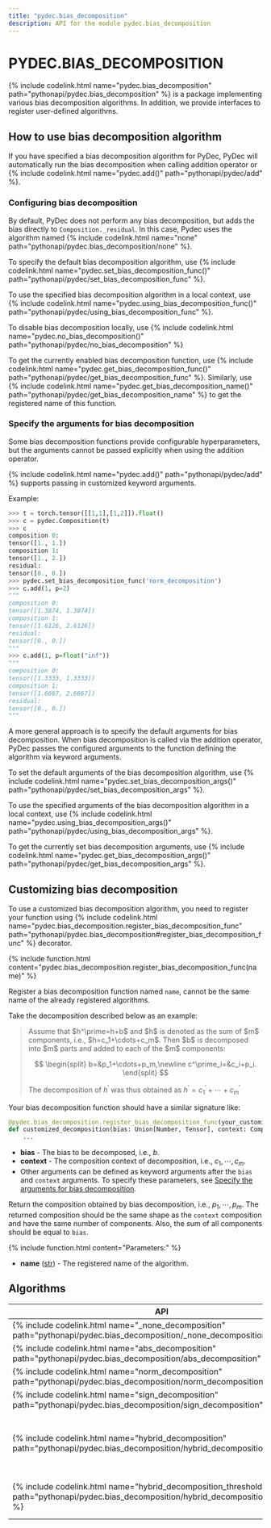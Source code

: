 ```yaml
---
title: "pydec.bias_decomposition"
description: API for the module pydec.bias_decomposition
---
```


# PYDEC.BIAS_DECOMPOSITION

{% include codelink.html name="pydec.bias_decomposition" path="pythonapi/pydec.bias_decomposition" %} is a package implementing various bias decomposition algorithms. In addition, we provide interfaces to register user-defined algorithms.

## How to use bias decomposition algorithm

If you have specified a bias decomposition algorithm for PyDec, PyDec will automatically run the bias decomposition when calling addition operator or {% include codelink.html name="pydec.add()" path="pythonapi/pydec/add" %}.


### Configuring bias decomposition

By default, PyDec does not perform any bias decomposition, but adds the bias directly to `Composition._residual`. In this case, Pydec uses the algorithm named {% include codelink.html name="none" path="pythonapi/pydec.bias_decomposition/none" %}.

To specify the default bias decomposition algorithm, use {% include codelink.html name="pydec.set_bias_decomposition_func()" path="pythonapi/pydec/set_bias_decomposition_func" %}.

To use the specified bias decomposition algorithm in a local context, use {% include codelink.html name="pydec.using_bias_decomposition_func()" path="pythonapi/pydec/using_bias_decomposition_func" %}.

To disable bias decomposition locally, use {% include codelink.html name="pydec.no_bias_decomposition()" path="pythonapi/pydec/no_bias_decomposition" %}

To get the currently enabled bias decomposition function, use {% include codelink.html name="pydec.get_bias_decomposition_func()" path="pythonapi/pydec/get_bias_decomposition_func" %}.
Similarly, use {% include codelink.html name="pydec.get_bias_decomposition_name()" path="pythonapi/pydec/get_bias_decomposition_name" %} to get the registered name of this function.

### Specify the arguments for bias decomposition

Some bias decomposition functions provide configurable hyperparameters, but the arguments cannot be passed explicitly when using the addition operator.

{% include codelink.html name="pydec.add()" path="pythonapi/pydec/add" %} supports passing in customized keyword arguments.

Example:
```python
>>> t = torch.tensor([[1,1],[1,2]]).float() 
>>> c = pydec.Composition(t)
>>> c
composition 0:
tensor([1., 1.])
composition 1:
tensor([1., 2.])
residual:
tensor([0., 0.])
>>> pydec.set_bias_decomposition_func('norm_decomposition')
>>> c.add(1, p=2)
"""
composition 0:
tensor([1.3874, 1.3874])
composition 1:
tensor([1.6126, 2.6126])
residual:
tensor([0., 0.])
"""
>>> c.add(1, p=float("inf"))
"""
composition 0:
tensor([1.3333, 1.3333])
composition 1:
tensor([1.6667, 2.6667])
residual:
tensor([0., 0.])
"""
```

A more general approach is to specify the default arguments for bias decomposition. When bias decomposition is called via the addition operator, PyDec passes the configured arguments to the function defining the algorithm via keyword arguments.

To set the default arguments of the bias decomposition algorithm, use {% include codelink.html name="pydec.set_bias_decomposition_args()" path="pythonapi/pydec/set_bias_decomposition_args" %}.

To use the specified arguments of the bias decomposition algorithm in a local context, use {% include codelink.html name="pydec.using_bias_decomposition_args()" path="pythonapi/pydec/using_bias_decomposition_args" %}.

To get the currently set bias decomposition arguments, use {% include codelink.html name="pydec.get_bias_decomposition_args()" path="pythonapi/pydec/get_bias_decomposition_args" %}.

## Customizing bias decomposition

To use a customized bias decomposition algorithm, you need to register your function using {% include codelink.html name="pydec.bias_decomposition.register_bias_decomposition_func" path="pythonapi/pydec.bias_decomposition#register_bias_decomposition_func" %} decorator.

{% include function.html content="pydec.bias_decomposition.register_bias_decomposition_func(name)" %}

Register a bias decomposition function named `name`, cannot be the same name of the already registered algorithms.

Take the decomposition described below as an example:

<blockquote>
Assume that $h^\prime=h+b$ and $h$ is denoted as the sum of $m$ components, i.e., $h=c_1+\cdots+c_m$. Then $b$ is decomposed into $m$ parts and added to each of the $m$ components:

$$
\begin{split}
b=&p_1+\cdots+p_m,\newline
c^\prime_i=&c_i+p_i.
\end{split}
$$

The decomposition of $h^\prime$ was thus obtained as $h^\prime=c^\prime_1+\cdots+c^\prime_m$
</blockquote>

Your bias decomposition function should have a similar signature like:
```python
@pydec.bias_decomposition.register_bias_decomposition_func(your_customized_name)
def customized_decomposition(bias: Union[Number, Tensor], context: Composition) -> Composition:
    ...
```

* **bias** - The bias to be decomposed, i.e., $b$.
* **context** - The composition context of decomposition, i.e., $c_1,\cdots,c_m$.
* Other arguments can be defined as keyword arguments after the `bias` and `context` arguments. To specify these parameters, see [Specify the arguments for bias decomposition](#specify-the-arguments-for-bias-decomposition).

Return the composition obtained by bias decomposition, i.e., $p_1,\cdots,p_m$. The returned composition should be the same shape as the `context` composition and have the same number of components. Also, the sum of all components should be equal to `bias`.

{% include function.html content="Parameters:" %}

* **name** ([str](https://docs.python.org/3/library/stdtypes.html#str)) - The registered name of the algorithm.


## Algorithms

| API                                                                                                                                        | Registered Name                  | Description                                                                                                                                                                                                                                                                                                   |
| ------------------------------------------------------------------------------------------------------------------------------------------ | -------------------------------- | ------------------------------------------------------------------------------------------------------------------------------------------------------------------------------------------------------------------------------------------------------------------------------------------------------------- |
| {% include codelink.html name="_none_decomposition" path="pythonapi/pydec.bias_decomposition/_none_decomposition" %}                       | *none*                           | No decomposition is performed on `bias`.                                                                                                                                                                                                                                                                      |
| {% include codelink.html name="abs_decomposition" path="pythonapi/pydec.bias_decomposition/abs_decomposition" %}                           | *abs_decomposition*              | The decomposition based on the absolute value of each component in the `context`.                                                                                                                                                                                                                             |
| {% include codelink.html name="norm_decomposition" path="pythonapi/pydec.bias_decomposition/norm_decomposition" %}                         | *norm_decomposition*             | The decomposition based on the vector norm of each component in the `context`.                                                                                                                                                                                                                                |
| {% include codelink.html name="sign_decomposition" path="pythonapi/pydec.bias_decomposition/sign_decomposition" %}                         | *sign_decomposition*             | The decomposition based on the value of each component in the `context`.                                                                                                                                                                                                                                      |
| {% include codelink.html name="hybrid_decomposition" path="pythonapi/pydec.bias_decomposition/hybrid_decomposition" %}                     | *hybrid_decomposition*           | Similar to {% include codelink.html name="hybrid_decomposition" path="pythonapi/pydec.bias_decomposition/hybrid_decomposition" %}, but switch to {% include codelink.html name="abs_decomposition" path="pythonapi/pydec.bias_decomposition/abs_decomposition" %} algorithm in the region of unstable values. |
| {% include codelink.html name="hybrid_decomposition_threshold" path="pythonapi/pydec.bias_decomposition/hybrid_decomposition_threshold" %} | *hybrid_decomposition_threshold* | Similar to % include codelink.html name="hybrid_decomposition" path="pythonapi/pydec.bias_decomposition/hybrid_decomposition" %}, the region of unstable values is determined by a threshold value.                                                                                                           |
